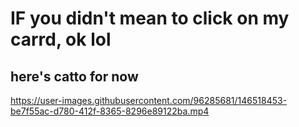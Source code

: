 # IF you didn't mean to click on my carrd, ok lol
## here's catto for now


https://user-images.githubusercontent.com/96285681/146518453-be7f55ac-d780-412f-8365-8296e89122ba.mp4

